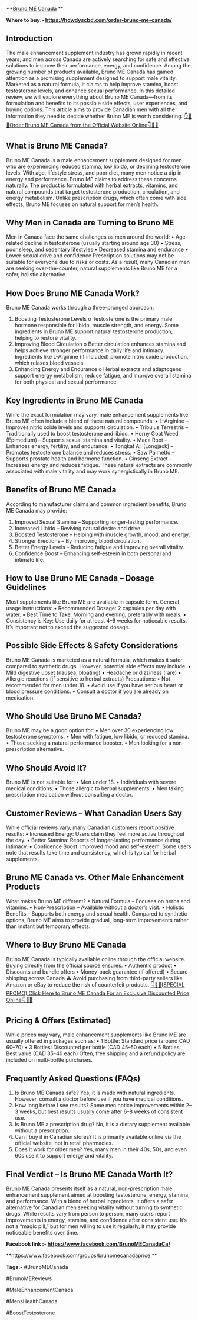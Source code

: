**[Bruno ME Canada](https://howdyscbd.com/order-bruno-me-canada/) **
 
**Where to buy:- https://howdyscbd.com/order-bruno-me-canada/**
 

## Introduction

The male enhancement supplement industry has grown rapidly in recent years, and men across Canada are actively searching for safe and effective solutions to improve their performance, energy, and confidence. Among the growing number of products available, Bruno ME Canada has gained attention as a promising supplement designed to support male vitality. Marketed as a natural formula, it claims to help improve stamina, boost testosterone levels, and enhance sexual performance.
In this detailed review, we will explore everything about Bruno ME Canada—from its formulation and benefits to its possible side effects, user experiences, and buying options. This article aims to provide Canadian men with all the information they need to decide whether Bruno ME is worth considering. [👇🥳😍Order Bruno ME Canada from the Official Website Online👇🥳😍](https://howdyscbd.com/order-bruno-me-canada/)


## What is Bruno ME Canada?

Bruno ME Canada is a male enhancement supplement designed for men who are experiencing reduced stamina, low libido, or declining testosterone levels. With age, lifestyle stress, and poor diet, many men notice a dip in energy and performance. Bruno ME claims to address these concerns naturally.
The product is formulated with herbal extracts, vitamins, and natural compounds that target testosterone production, circulation, and energy metabolism. Unlike prescription drugs, which often come with side effects, Bruno ME focuses on natural support for men’s health.


## Why Men in Canada are Turning to Bruno ME

Men in Canada face the same challenges as men around the world:
•	Age-related decline in testosterone (usually starting around age 30)
•	Stress, poor sleep, and sedentary lifestyles
•	Decreased stamina and endurance
•	Lower sexual drive and confidence
Prescription solutions may not be suitable for everyone due to risks or costs. As a result, many Canadian men are seeking over-the-counter, natural supplements like Bruno ME for a safer, holistic alternative.


## How Does Bruno ME Canada Work?

Bruno ME Canada works through a three-pronged approach:
1.	Boosting Testosterone Levels
o	Testosterone is the primary male hormone responsible for libido, muscle strength, and energy. Some ingredients in Bruno ME support natural testosterone production, helping to restore vitality.
2.	Improving Blood Circulation
o	Better circulation enhances stamina and helps achieve stronger performance in daily life and intimacy. Ingredients like L-Arginine (if included) promote nitric oxide production, which relaxes blood vessels.
3.	Enhancing Energy and Endurance
o	Herbal extracts and adaptogens support energy metabolism, reduce fatigue, and improve overall stamina for both physical and sexual performance.


## Key Ingredients in Bruno ME Canada

While the exact formulation may vary, male enhancement supplements like Bruno ME often include a blend of these natural compounds:
•	L-Arginine – Improves nitric oxide levels and supports circulation.
•	Tribulus Terrestris – Traditionally used to boost testosterone and libido.
•	Horny Goat Weed (Epimedium) – Supports sexual stamina and vitality.
•	Maca Root – Enhances energy, fertility, and endurance.
•	Tongkat Ali (Longjack) – Promotes testosterone balance and reduces stress.
•	Saw Palmetto – Supports prostate health and hormone function.
•	Ginseng Extract – Increases energy and reduces fatigue.
These natural extracts are commonly associated with male vitality and may work synergistically in Bruno ME.


## Benefits of Bruno ME Canada

According to manufacturer claims and common ingredient benefits, Bruno ME Canada may provide:
1.	Improved Sexual Stamina – Supporting longer-lasting performance.
2.	Increased Libido – Reviving natural desire and drive.
3.	Boosted Testosterone – Helping with muscle growth, mood, and energy.
4.	Stronger Erections – By improving blood circulation.
5.	Better Energy Levels – Reducing fatigue and improving overall vitality.
6.	Confidence Boost – Enhancing self-esteem in both personal and intimate life.


## How to Use Bruno ME Canada – Dosage Guidelines

Most supplements like Bruno ME are available in capsule form. General usage instructions:
•	Recommended Dosage: 2 capsules per day with water.
•	Best Time to Take: Morning and evening, preferably with meals.
•	Consistency is Key: Use daily for at least 4–6 weeks for noticeable results.
It’s important not to exceed the suggested dosage.


## Possible Side Effects & Safety Considerations

Bruno ME Canada is marketed as a natural formula, which makes it safer compared to synthetic drugs. However, potential side effects may include:
•	Mild digestive upset (nausea, bloating)
•	Headache or dizziness (rare)
•	Allergic reactions (if sensitive to herbal extracts)
Precautions:
•	Not recommended for men under 18.
•	Avoid use if you have serious heart or blood pressure conditions.
•	Consult a doctor if you are already on medication.


## Who Should Use Bruno ME Canada?

Bruno ME may be a good option for:
•	Men over 30 experiencing low testosterone symptoms.
•	Men with fatigue, low libido, or reduced stamina.
•	Those seeking a natural performance booster.
•	Men looking for a non-prescription alternative.


## Who Should Avoid It?

Bruno ME is not suitable for:
•	Men under 18.
•	Individuals with severe medical conditions.
•	Those allergic to herbal supplements.
•	Men taking prescription medication without consulting a doctor.


## Customer Reviews – What Canadian Users Say

While official reviews vary, many Canadian customers report positive results:
•	Increased Energy: Users claim they feel more active throughout the day.
•	Better Stamina: Reports of longer-lasting performance during intimacy.
•	Confidence Boost: Improved mood and self-esteem.
Some users note that results take time and consistency, which is typical for herbal supplements.


## Bruno ME Canada vs. Other Male Enhancement Products

What makes Bruno ME different?
•	Natural Formula – Focuses on herbs and vitamins.
•	Non-Prescription – Available without a doctor’s visit.
•	Holistic Benefits – Supports both energy and sexual health.
Compared to synthetic options, Bruno ME aims to provide gradual, long-term improvements rather than instant but temporary effects.


## Where to Buy Bruno ME Canada

Bruno ME Canada is typically available online through the official website. Buying directly from the official source ensures:
•	Authentic product
•	Discounts and bundle offers
•	Money-back guarantee (if offered)
•	Secure shipping across Canada
⚠️ Avoid purchasing from third-party sellers like Amazon or eBay to reduce the risk of counterfeit products.
[👇🥳😍(SPECIAL PROMO) Click Here to Bruno ME Canada For an Exclusive Discounted Price Online👇🥳😍](https://howdyscbd.com/order-bruno-me-canada/)


## Pricing & Offers (Estimated)

While prices may vary, male enhancement supplements like Bruno ME are usually offered in packages such as:
•	1 Bottle: Standard price (around CAD $60–$70)
•	3 Bottles: Discounted per bottle (CAD $45–$50 each)
•	5 Bottles: Best value (CAD $35–$40 each)
Often, free shipping and a refund policy are included on multi-bottle purchases.


## Frequently Asked Questions (FAQs)

1. Is Bruno ME Canada safe?
Yes, it is made with natural ingredients. However, consult a doctor before use if you have medical conditions.
2. How long before I see results?
Some men notice improvements within 2–3 weeks, but best results usually come after 6–8 weeks of consistent use.
3. Is Bruno ME a prescription drug?
No, it is a dietary supplement available without a prescription.
4. Can I buy it in Canadian stores?
It is primarily available online via the official website, not in retail pharmacies.
5. Does it work for older men?
Yes, many men in their 40s, 50s, and even 60s use it to support energy and vitality.


## Final Verdict – Is Bruno ME Canada Worth It?

Bruno ME Canada presents itself as a natural, non-prescription male enhancement supplement aimed at boosting testosterone, energy, stamina, and performance. With a blend of herbal ingredients, it offers a safer alternative for Canadian men seeking vitality without turning to synthetic drugs.
While results vary from person to person, many users report improvements in energy, stamina, and confidence after consistent use. It’s not a “magic pill,” but for men willing to use it regularly, it may provide noticeable benefits over time.
 
**Facebook link :- https://www.facebook.com/BrunoMECanadaCa/**

**https://www.facebook.com/groups/brunomecanadaprice **

**Tags:-**
#BrunoMECanada

#BrunoMEReviews

#MaleEnhancementCanada

#MensHealthCanada

#BoostTestosterone
